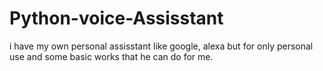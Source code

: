 # Python-voice-Assisstant
i have my own personal assisstant like google, alexa but for only personal use and some basic works that he can do for me.
